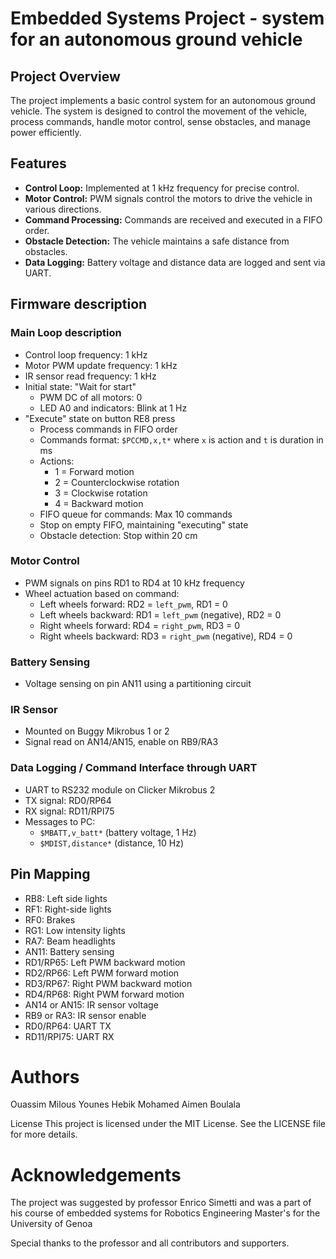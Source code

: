# Embedded Systems Project - system for an autonomous ground vehicle

## Project Overview
The project implements a basic control system for an autonomous ground vehicle. The system is designed to control the movement of the vehicle, process commands, handle motor control, sense obstacles, and manage power efficiently.

## Features
- **Control Loop:** Implemented at 1 kHz frequency for precise control.
- **Motor Control:** PWM signals control the motors to drive the vehicle in various directions.
- **Command Processing:** Commands are received and executed in a FIFO order.
- **Obstacle Detection:** The vehicle maintains a safe distance from obstacles.
- **Data Logging:** Battery voltage and distance data are logged and sent via UART.

## Firmware description
### Main Loop description
- Control loop frequency: 1 kHz
- Motor PWM update frequency: 1 kHz
- IR sensor read frequency: 1 kHz
- Initial state: "Wait for start"
  - PWM DC of all motors: 0
  - LED A0 and indicators: Blink at 1 Hz
- "Execute" state on button RE8 press
  - Process commands in FIFO order
  - Commands format: `$PCCMD,x,t*` where `x` is action and `t` is duration in ms
  - Actions:
    - 1 = Forward motion
    - 2 = Counterclockwise rotation
    - 3 = Clockwise rotation
    - 4 = Backward motion
  - FIFO queue for commands: Max 10 commands
  - Stop on empty FIFO, maintaining "executing" state
  - Obstacle detection: Stop within 20 cm


### Motor Control
- PWM signals on pins RD1 to RD4 at 10 kHz frequency
- Wheel actuation based on command:
  - Left wheels forward: RD2 = `left_pwm`, RD1 = 0
  - Left wheels backward: RD1 = `left_pwm` (negative), RD2 = 0
  - Right wheels forward: RD4 = `right_pwm`, RD3 = 0
  - Right wheels backward: RD3 = `right_pwm` (negative), RD4 = 0

### Battery Sensing
- Voltage sensing on pin AN11 using a partitioning circuit

### IR Sensor
- Mounted on Buggy Mikrobus 1 or 2
- Signal read on AN14/AN15, enable on RB9/RA3

### Data Logging / Command Interface through UART
- UART to RS232 module on Clicker Mikrobus 2
- TX signal: RD0/RP64
- RX signal: RD11/RPI75
- Messages to PC:
  - `$MBATT,v_batt*` (battery voltage, 1 Hz)
  - `$MDIST,distance*` (distance, 10 Hz)

## Pin Mapping
- RB8: Left side lights
- RF1: Right-side lights
- RF0: Brakes
- RG1: Low intensity lights
- RA7: Beam headlights
- AN11: Battery sensing
- RD1/RP65: Left PWM backward motion
- RD2/RP66: Left PWM forward motion
- RD3/RP67: Right PWM backward motion
- RD4/RP68: Right PWM forward motion
- AN14 or AN15: IR sensor voltage
- RB9 or RA3: IR sensor enable
- RD0/RP64: UART TX
- RD11/RPI75: UART RX


# Authors
Ouassim Milous 
Younes Hebik 
Mohamed Aimen Boulala 

License
This project is licensed under the MIT License. See the LICENSE file for more details.

# Acknowledgements
The project was suggested by professor Enrico Simetti and was a part of his course of embedded systems for Robotics Engineering Master's for the University of Genoa

Special thanks to the professor and all contributors and supporters.
